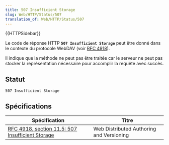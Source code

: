 ```yaml
---
title: 507 Insufficient Storage
slug: Web/HTTP/Status/507
translation_of: Web/HTTP/Status/507
---
```

{{HTTPSidebar}}

Le code de réponse HTTP **`507 Insufficient Storage`** peut être donné dans le contexte du protocole WebDAV (voir [RFC 4918](https://tools.ietf.org/html/rfc4918)).

Il indique que la méthode ne peut pas être traitée car le serveur ne peut pas stocker la représentation nécessaire pour accomplir la requête avec succès.

## Statut

```
507 Insufficient Storage
```

## Spécifications

| Spécification                                                        | Titre                                    |
| -------------------------------------------------------------------- | ---------------------------------------- |
| [RFC 4918, section 11.5: 507 Insufficient Storage](https://datatracker.ietf.org/doc/html/rfc4918#section-11.5) | Web Distributed Authoring and Versioning |
